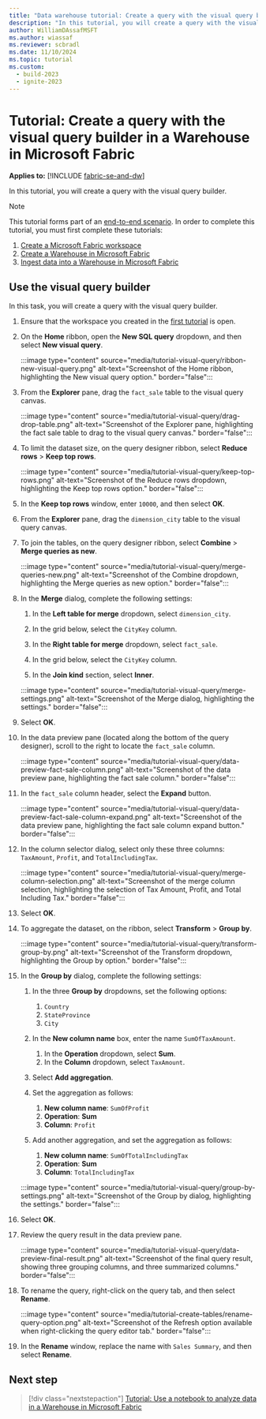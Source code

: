 ```yaml
---
title: "Data warehouse tutorial: Create a query with the visual query builder in a Warehouse in Microsoft Fabric"
description: "In this tutorial, you will create a query with the visual query builder."
author: WilliamDAssafMSFT
ms.author: wiassaf
ms.reviewer: scbradl
ms.date: 11/10/2024
ms.topic: tutorial
ms.custom:
  - build-2023
  - ignite-2023
---
```


# Tutorial: Create a query with the visual query builder in a Warehouse in Microsoft Fabric

**Applies to:** [!INCLUDE [fabric-se-and-dw](includes/applies-to-version/fabric-se-and-dw.md)]

In this tutorial, you will create a query with the visual query builder.

> [!NOTE]
> This tutorial forms part of an [end-to-end scenario](tutorial-introduction.md#data-warehouse-end-to-end-scenario). In order to complete this tutorial, you must first complete these tutorials:
>
> 1. [Create a Microsoft Fabric workspace](tutorial-create-workspace.md)
> 1. [Create a Warehouse in Microsoft Fabric](tutorial-create-warehouse.md)
> 1. [Ingest data into a Warehouse in Microsoft Fabric](tutorial-ingest-data.md)

## Use the visual query builder

In this task, you will create a query with the visual query builder.

1. Ensure that the workspace you created in the [first tutorial](tutorial-create-workspace.md) is open.

1. On the **Home** ribbon, open the **New SQL query** dropdown, and then select **New visual query**.

   :::image type="content" source="media/tutorial-visual-query/ribbon-new-visual-query.png" alt-text="Screenshot of the Home ribbon, highlighting the New visual query option." border="false":::

1. From the **Explorer** pane, drag the `fact_sale` table to the visual query canvas.

   :::image type="content" source="media/tutorial-visual-query/drag-drop-table.png" alt-text="Screenshot of the Explorer pane, highlighting the fact sale table to drag to the visual query canvas." border="false":::

1. To limit the dataset size, on the query designer ribbon, select **Reduce rows** > **Keep top rows**.

   :::image type="content" source="media/tutorial-visual-query/keep-top-rows.png" alt-text="Screenshot of the Reduce rows dropdown, highlighting the Keep top rows option." border="false":::

1. In the **Keep top rows** window, enter `10000`, and then select **OK**.

1. From the **Explorer** pane, drag the `dimension_city` table to the visual query canvas.

1. To join the tables, on the query designer ribbon, select **Combine** > **Merge queries as new**.

   :::image type="content" source="media/tutorial-visual-query/merge-queries-new.png" alt-text="Screenshot of the Combine dropdown, highlighting the Merge queries as new option." border="false":::

1. In the **Merge** dialog, complete the following settings:

   1. In the **Left table for merge** dropdown, select `dimension_city`.

   1. In the grid below, select the `CityKey` column.

   1. In the **Right table for merge** dropdown, select `fact_sale`.

   1. In the grid below, select the `CityKey` column.

   1. In the **Join kind** section, select **Inner**.

   :::image type="content" source="media/tutorial-visual-query/merge-settings.png" alt-text="Screenshot of the Merge dialog, highlighting the settings." border="false":::

1. Select **OK**.

1. In the data preview pane (located along the bottom of the query designer), scroll to the right to locate the `fact_sale` column.

   :::image type="content" source="media/tutorial-visual-query/data-preview-fact-sale-column.png" alt-text="Screenshot of the data preview pane, highlighting the fact sale column." border="false":::

1. In the `fact_sale` column header, select the **Expand** button.

   :::image type="content" source="media/tutorial-visual-query/data-preview-fact-sale-column-expand.png" alt-text="Screenshot of the data preview pane, highlighting the fact sale column expand button." border="false":::

1. In the column selector dialog, select only these three columns: `TaxAmount`, `Profit`, and `TotalIncludingTax`.

   :::image type="content" source="media/tutorial-visual-query/merge-column-selection.png" alt-text="Screenshot of the merge column selection, highlighting the selection of Tax Amount, Profit, and Total Including Tax." border="false":::

1. Select **OK**.

1. To aggregate the dataset, on the ribbon, select **Transform** > **Group by**.

   :::image type="content" source="media/tutorial-visual-query/transform-group-by.png" alt-text="Screenshot of the Transform dropdown, highlighting the Group by option." border="false":::

1. In the **Group by** dialog, complete the following settings:

    1. In the three **Group by** dropdowns, set the following options:
        1. `Country`
        1. `StateProvince`
        1. `City`

    1. In the **New column name** box, enter the name `SumOfTaxAmount`.
        1. In the **Operation** dropdown, select **Sum**.
        1. In the **Column** dropdown, select `TaxAmount`.

    1. Select **Add aggregation**.

    1. Set the aggregation as follows:
       1. **New column name**: `SumOfProfit`
       1. **Operation**: **Sum**
       1. **Column**: `Profit`

    1. Add another aggregation, and set the aggregation as follows:
       1. **New column name**: `SumOfTotalIncludingTax`
       1. **Operation**: **Sum**
       1. **Column**: `TotalIncludingTax`

   :::image type="content" source="media/tutorial-visual-query/group-by-settings.png" alt-text="Screenshot of the Group by dialog, highlighting the settings." border="false":::

1. Select **OK**.

1. Review the query result in the data preview pane.

   :::image type="content" source="media/tutorial-visual-query/data-preview-final-result.png" alt-text="Screenshot of the final query result, showing three grouping columns, and three summarized columns." border="false":::

1. To rename the query, right-click on the query tab, and then select **Rename**.

   :::image type="content" source="media/tutorial-create-tables/rename-query-option.png" alt-text="Screenshot of the Refresh option available when right-clicking the query editor tab." border="false":::

1. In the **Rename** window, replace the name with `Sales Summary`, and then select **Rename**.

## Next step

> [!div class="nextstepaction"]
> [Tutorial: Use a notebook to analyze data in a Warehouse in Microsoft Fabric](tutorial-analyze-data-notebook.md)
